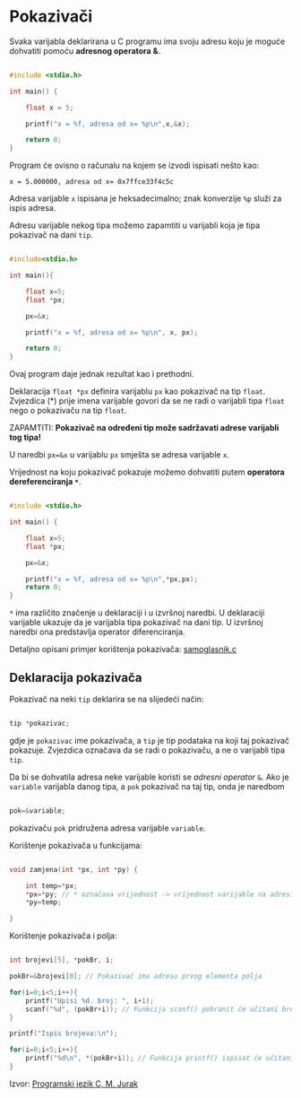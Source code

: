 # Pokazivači

Svaka varijabla deklarirana u C programu ima svoju adresu koju
je moguće dohvatiti pomoću **adresnog operatora &**.

``` C

#include <stdio.h>

int main() {

    float x = 5;

    printf("x = %f, adresa od x= %p\n",x,&x);

    return 0;
}

```

Program će ovisno o računalu na kojem se izvodi ispisati nešto kao:

```
x = 5.000000, adresa od x= 0x7ffce33f4c5c
```

Adresa varijable `x` ispisana je heksadecimalno; znak konverzije `%p` služi za ispis adresa.

Adresu varijable nekog tipa možemo zapamtiti u varijabli koja je tipa pokazivač na dani `tip`.

``` C

#include<stdio.h>

int main(){

    float x=5;
    float *px;

    px=&x;

    printf("x = %f, adresa od x= %p\n", x, px);

    return 0;
}

```

Ovaj program daje jednak rezultat kao i prethodni.

Deklaracija `float *px` definira varijablu `px` kao pokazivač na tip `float`. Zvjezdica (*) prije imena varijable govori da se ne radi o varijabli tipa `float` nego o pokazivaču na tip `float`. 

ZAPAMTITI: **Pokazivač na određeni tip može sadržavati adrese varijabli tog tipa!**

U naredbi `px=&x` u varijablu `px` smješta se adresa varijable `x`.

Vrijednost na koju pokazivač pokazuje možemo dohvatiti putem **operatora dereferenciranja `*`**.

``` C

#include <stdio.h>

int main() {

    float x=5;
    float *px;

    px=&x;

    printf("x = %f, adresa od x= %p\n",*px,px);
    return 0;
}

```

`*` ima različito značenje u deklaraciji i u izvršnoj naredbi. U deklaraciji varijable ukazuje da je varijabla tipa pokazivač na dani tip.
U izvršnoj naredbi ona predstavlja operator diferenciranja.

Detaljno opisani primjer korištenja pokazivača: [samoglasnik.c](samoglasnik.c)

## Deklaracija pokazivača

Pokazivač na neki `tip` deklarira se na slijedeći način:

``` C

tip *pokazivac;

```

gdje je `pokazivac` ime pokazivača, a `tip` je tip podataka na koji taj pokazivač pokazuje.
Zvjezdica označava da se radi o pokazivaču, a ne o varijabli tipa `tip`. 

Da bi se dohvatila adresa neke varijable koristi se *adresni operator* `&`.
Ako je `variable` varijabla danog tipa, a `pok` pokazivač na taj tip, onda je naredbom

```C

pok=&variable;

```

pokazivaču `pok` pridružena adresa varijable `variable`.

Korištenje pokazivača u funkcijama:

```C

void zamjena(int *px, int *py) {

    int temp=*px;
    *px=*py; // * označava vrijednost -> vrijednost varijable na adresi u pokazivaču py će biti pohranjena u varijablu na adresi u pokazivaču px
    *py=temp;

}

```

Korištenje pokazivača i polja:

```C

int brojevi[5], *pokBr, i;

pokBr=&brojevi[0]; // Pokazivač ima adresu prvog elementa polja

for(i=0;i<5;i++){
    printf("Upisi %d. broj: ", i+1);
    scanf("%d", (pokBr+i)); // Funkcija scanf() pohranit će učitani broj na adresi prvog elementa polja uvećanoj za i
}

printf("Ispis brojeva:\n");

for(i=0;i<5;i++){
    printf("%d\n", *(pokBr+i)); // Funkcija printf() ispisat će učitani broj sa adrese prvog elementa polja (uvećane za i - i-ti element polja)
}

```

Izvor: [Programski jezik C, M. Jurak](https://web.math.pmf.unizg.hr/~singer/Prog_Add/c.pdf)